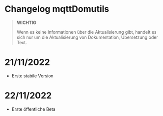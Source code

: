 # Changelog mqttDomutils

>**WICHTIG**
>
>Wenn es keine Informationen über die Aktualisierung gibt, handelt es sich nur um die Aktualisierung von Dokumentation, Übersetzung oder Text.

# 21/11/2022

- Erste stabile Version

# 22/11/2022

- Erste öffentliche Beta

